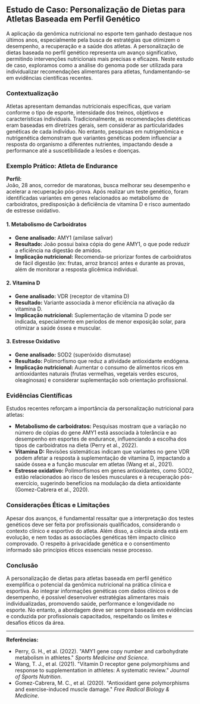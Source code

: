 
## Estudo de Caso: Personalização de Dietas para Atletas Baseada em Perfil Genético

A aplicação da genômica nutricional no esporte tem ganhado destaque nos últimos anos, especialmente pela busca de estratégias que otimizem o desempenho, a recuperação e a saúde dos atletas. A personalização de dietas baseada no perfil genético representa um avanço significativo, permitindo intervenções nutricionais mais precisas e eficazes. Neste estudo de caso, exploramos como a análise do genoma pode ser utilizada para individualizar recomendações alimentares para atletas, fundamentando-se em evidências científicas recentes.

### Contextualização

Atletas apresentam demandas nutricionais específicas, que variam conforme o tipo de esporte, intensidade dos treinos, objetivos e características individuais. Tradicionalmente, as recomendações dietéticas eram baseadas em diretrizes gerais, sem considerar as particularidades genéticas de cada indivíduo. No entanto, pesquisas em nutrigenômica e nutrigenética demonstram que variantes genéticas podem influenciar a resposta do organismo a diferentes nutrientes, impactando desde a performance até a suscetibilidade a lesões e doenças.

### Exemplo Prático: Atleta de Endurance

**Perfil:**  
João, 28 anos, corredor de maratonas, busca melhorar seu desempenho e acelerar a recuperação pós-prova. Após realizar um teste genético, foram identificadas variantes em genes relacionados ao metabolismo de carboidratos, predisposição à deficiência de vitamina D e risco aumentado de estresse oxidativo.

#### 1. Metabolismo de Carboidratos

- **Gene analisado:** AMY1 (amilase salivar)
- **Resultado:** João possui baixa cópia do gene AMY1, o que pode reduzir a eficiência na digestão de amidos.
- **Implicação nutricional:** Recomenda-se priorizar fontes de carboidratos de fácil digestão (ex: frutas, arroz branco) antes e durante as provas, além de monitorar a resposta glicêmica individual.

#### 2. Vitamina D

- **Gene analisado:** VDR (receptor de vitamina D)
- **Resultado:** Variante associada à menor eficiência na ativação da vitamina D.
- **Implicação nutricional:** Suplementação de vitamina D pode ser indicada, especialmente em períodos de menor exposição solar, para otimizar a saúde óssea e muscular.

#### 3. Estresse Oxidativo

- **Gene analisado:** SOD2 (superóxido dismutase)
- **Resultado:** Polimorfismo que reduz a atividade antioxidante endógena.
- **Implicação nutricional:** Aumentar o consumo de alimentos ricos em antioxidantes naturais (frutas vermelhas, vegetais verdes escuros, oleaginosas) e considerar suplementação sob orientação profissional.

### Evidências Científicas

Estudos recentes reforçam a importância da personalização nutricional para atletas:

- **Metabolismo de carboidratos:** Pesquisas mostram que a variação no número de cópias do gene AMY1 está associada à tolerância e ao desempenho em esportes de endurance, influenciando a escolha dos tipos de carboidratos na dieta (Perry et al., 2022).
- **Vitamina D:** Revisões sistemáticas indicam que variantes no gene VDR podem afetar a resposta à suplementação de vitamina D, impactando a saúde óssea e a função muscular em atletas (Wang et al., 2021).
- **Estresse oxidativo:** Polimorfismos em genes antioxidantes, como SOD2, estão relacionados ao risco de lesões musculares e à recuperação pós-exercício, sugerindo benefícios na modulação da dieta antioxidante (Gomez-Cabrera et al., 2020).

### Considerações Éticas e Limitações

Apesar dos avanços, é fundamental ressaltar que a interpretação dos testes genéticos deve ser feita por profissionais qualificados, considerando o contexto clínico e esportivo do atleta. Além disso, a ciência ainda está em evolução, e nem todas as associações genéticas têm impacto clínico comprovado. O respeito à privacidade genética e o consentimento informado são princípios éticos essenciais nesse processo.

### Conclusão

A personalização de dietas para atletas baseada em perfil genético exemplifica o potencial da genômica nutricional na prática clínica e esportiva. Ao integrar informações genéticas com dados clínicos e de desempenho, é possível desenvolver estratégias alimentares mais individualizadas, promovendo saúde, performance e longevidade no esporte. No entanto, a abordagem deve ser sempre baseada em evidências e conduzida por profissionais capacitados, respeitando os limites e desafios éticos da área.

---

**Referências:**

- Perry, G. H., et al. (2022). "AMY1 gene copy number and carbohydrate metabolism in athletes." *Sports Medicine and Science*.
- Wang, T. J., et al. (2021). "Vitamin D receptor gene polymorphisms and response to supplementation in athletes: A systematic review." *Journal of Sports Nutrition*.
- Gomez-Cabrera, M. C., et al. (2020). "Antioxidant gene polymorphisms and exercise-induced muscle damage." *Free Radical Biology & Medicine*.
```

